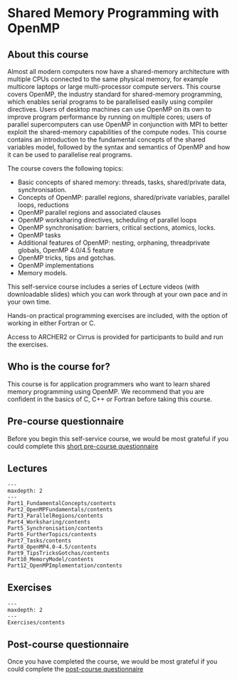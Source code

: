 # Shared Memory Programming with OpenMP  

## About this course

Almost all modern computers now have a shared-memory architecture with multiple CPUs connected to the same physical memory, for example multicore laptops or large multi-processor compute servers. This course covers OpenMP, the industry standard for shared-memory programming, which enables serial programs to be parallelised easily using compiler directives. Users of desktop machines can use OpenMP on its own to improve program performance by running on multiple cores; users of parallel supercomputers can use OpenMP in conjunction with MPI to better exploit the shared-memory capabilities of the compute nodes. This course contains an introduction to the fundamental concepts of the shared variables model, followed by the syntax and semantics of OpenMP and how it can be used to parallelise real programs.

The course covers the following topics:

- Basic concepts of shared memory: threads, tasks, shared/private data, synchronisation.
- Concepts of OpenMP: parallel regions, shared/private variables, parallel loops, reductions
- OpenMP parallel regions and associated clauses
- OpenMP worksharing directives, scheduling of parallel loops
- OpenMP synchronisation: barriers, critical sections, atomics, locks.
- OpenMP tasks
- Additional features of OpenMP: nesting, orphaning, threadprivate globals, OpenMP 4.0/4.5 feature
- OpenMP tricks, tips and gotchas.
- OpenMP implementations
- Memory models.

This self-service course includes a series of Lecture videos (with downloadable slides) which you can work through at your own pace and in your own time.

Hands-on practical programming exercises are included, with the option of working in either Fortran or C.

Access to ARCHER2 or Cirrus is provided for participants to build and run the exercises.

## Who is the course for?

This course is for application programmers who want to learn shared memory programming using OpenMP. We recommend that you are confident in the basics of C, C++ or Fortran before taking this course. 

## Pre-course questionnaire 

Before you begin this self-service course, we would be most grateful if you could complete this [short pre-course questionnaire](https://forms.office.com/r/gjT6ME4cmr)

## Lectures

```{toctree}
---
maxdepth: 2
---
Part1_FundamentalConcepts/contents
Part2_OpenMPFundamentals/contents
Part3_ParallelRegions/contents
Part4_Worksharing/contents
Part5_Synchronisation/contents
Part6_FurtherTopics/contents
Part7_Tasks/contents
Part8_OpenMP4.0-4.5/contents
Part9_TipsTricksGotchas/contents
Part10_MemoryModel/contents
Part12_OpenMPImplementation/contents
```

## Exercises

```{toctree}
---
maxdepth: 2
---
Exercises/contents
```

## Post-course questionnaire 

Once you have completed the course, we would be most grateful if you could complete the [post-course questionnaire](https://forms.office.com/r/aUth2aKHvD)

